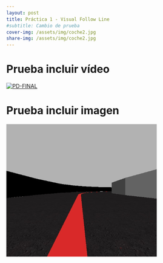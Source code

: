 ```yaml
---
layout: post
title: Práctica 1 - Visual Follow Line
#subtitle: Cambio de prueba
cover-img: /assets/img/coche2.jpg
share-img: /assets/img/coche2.jpg
---
```


# Prueba incluir vídeo 

[![PD-FINAL](http://img.youtube.com/vi/cTOuoQ4mDYs/0.jpg)](http://www.youtube.com/watch?v=cTOuoQ4mDYs)

# Prueba incluir imagen
![imagen-prueba](assets/img/img4.PNG)
